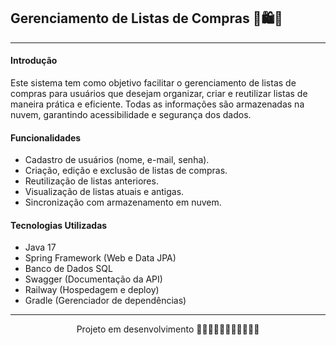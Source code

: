 
## Gerenciamento de Listas de Compras 📝🛍️🛒

-----------------------------------------------

#### Introdução
Este sistema tem como objetivo facilitar o gerenciamento de listas de compras para usuários que desejam organizar, criar e reutilizar listas de maneira prática e eficiente. 
Todas as informações são armazenadas na nuvem, garantindo acessibilidade e segurança dos dados.


#### Funcionalidades 
- Cadastro de usuários (nome, e-mail, senha).
- Criação, edição e exclusão de listas de compras.
- Reutilização de listas anteriores.
- Visualização de listas atuais e antigas.
- Sincronização com armazenamento em nuvem.


#### Tecnologias Utilizadas
- Java 17
- Spring Framework (Web e Data JPA)
- Banco de Dados SQL
- Swagger (Documentação da API)
- Railway (Hospedagem e deploy)
- Gradle (Gerenciador de dependências)



----------------------------------------------------------------------------
<div align="center">
Projeto em desenvolvimento 🚧🚧🚧🚧🚧🚧🚧🚧🚧🚧🚧





